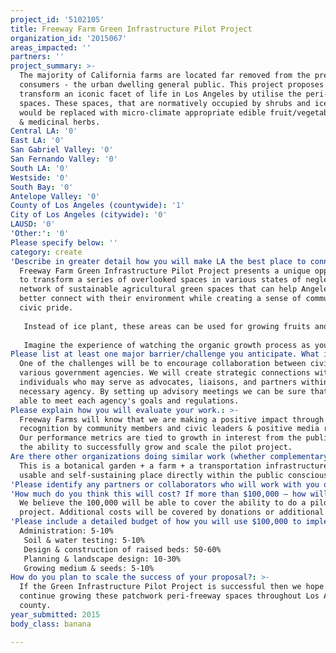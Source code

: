 ```yaml
---
project_id: '5102105'
title: Freeway Farm Green Infrastructure Pilot Project
organization_id: '2015067'
areas_impacted: ''
partners: ''
project_summary: >-
  The majority of California farms are located far removed from the predominate
  consumers - the urban dwelling general public. This project proposes to
  transform an iconic facet of life in Los Angeles by utilise the peri-freeway
  spaces. These spaces, that are normatively occupied by shrubs and ice plants,
  would be replaced with micro-climate appropriate edible fruit/vegetable crops
  & medicinal herbs.
Central LA: '0'
East LA: '0'
San Gabriel Valley: '0'
San Fernando Valley: '0'
South LA: '0'
Westside: '0'
South Bay: '0'
Antelope Valley: '0'
County of Los Angeles (countywide): '1'
City of Los Angeles (citywide): '0'
LAUSD: '0'
'Other:': '0'
Please specify below: ''
category: create
'Describe in greater detail how you will make LA the best place to connect:': >-
  Freeway Farm Green Infrastructure Pilot Project presents a unique opportunity
  to transform a series of overlooked spaces in various states of neglect into a
  network of sustainable agricultural green spaces that can help Angelenos
  better connect with their environment while creating a sense of community and
  civic pride.
   
   Instead of ice plant, these areas can be used for growing fruits and vegetables for consumption by the populace, for sale to area restaurants, or as biomass. Proceeds from these sales can be used to pay for the upkeep, maintenance, and administration of the plots. A secondary use may be to incorporate medicinal gardens that highlight the indigenous plants and uses by the multitude of traditional cultures that make up the diverse population of Los Angeles.
   
   Imagine the experience of watching the organic growth process as you commute on a freeway - weaving utility and beauty, infrastructure and landscape. By adaptive reuse of the peri-freeway spaces into green infrastructure this project will weave neighbourhoods together and inspire residents by making visible the dynamic process of agriculture inside the county.
Please list at least one major barrier/challenge you anticipate. What is your strategy for overcoming these obstacles?: >-
  One of the challenges will be to encourage collaboration between civic and
  various government agencies. We will create strategic connections with
  individuals who may serve as advocates, liaisons, and partners within each
  necessary agency. By setting up advisory meetings we can be sure that we are
  able to meet each agency's goals and regulations.
Please explain how you will evaluate your work.: >-
  Freeway Farms will know that we are making a positive impact through
  recognition by community members and civic leaders & positive media reports.
  Our performance metrics are tied to growth in interest from the public and to
  the ability to successfully grow and scale the pilot project.
Are there other organizations doing similar work (whether complementary or competitive)? What is unique about your proposed approach?: >-
  This is a botanical garden + a farm + a transportation infrastructure = a
  usable and self-sustaining place directly within the public consciousness.
'Please identify any partners or collaborators who will work with you on this project. How much of the $100,000 grant award will each partner receive?': This is currently in development.
'How much do you think this will cost? If more than $100,000 – how will you cover the additional costs?': >-
  We believe the 100,000 will be able to cover the ability to do a pilot
  project. Additional costs will be covered by donations or additional grants.
'Please include a detailed budget of how you will use $100,000 to implement this project.': |-
  Administration: 5-10%
   Soil & water testing: 5-10%
   Design & construction of raised beds: 50-60%
   Planning & landscape design: 10-30%
   Growing medium & seeds: 5-10%
How do you plan to scale the success of your proposal?: >-
  If the Green Infrastructure Pilot Project is successful then we hope to
  continue growing these patchwork peri-freeway spaces throughout Los Angeles
  county.
year_submitted: 2015
body_class: banana

---
```

